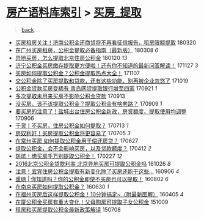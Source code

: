 [房产语料库索引](../../README.md)  > [买房_提取](买房_提取.md)
====
> [back](../README.md)

- [买房租房关注！济南公积金还商贷将不再看征信报告，租房限额提取](http://jkwz.applinzi.com/ittc/7082535890629166090.html#%E4%B9%B0%E6%88%BF%E7%A7%9F%E6%88%BF%E5%85%B3%E6%B3%A8%EF%BC%81%E6%B5%8E%E5%8D%97%E5%85%AC%E7%A7%AF%E9%87%91%E8%BF%98%E5%95%86%E8%B4%B7%E5%B0%86%E4%B8%8D%E5%86%8D%E7%9C%8B%E5%BE%81%E4%BF%A1%E6%8A%A5%E5%91%8A%EF%BC%8C%E7%A7%9F%E6%88%BF%E9%99%90%E9%A2%9D%E6%8F%90%E5%8F%96) 180320  
- [在广州买房租房，公积金提取必备指南（最新版）](http://jkwz.applinzi.com/ittc/7078158538440705035.html#%E5%9C%A8%E5%B9%BF%E5%B7%9E%E4%B9%B0%E6%88%BF%E7%A7%9F%E6%88%BF%EF%BC%8C%E5%85%AC%E7%A7%AF%E9%87%91%E6%8F%90%E5%8F%96%E5%BF%85%E5%A4%87%E6%8C%87%E5%8D%97%EF%BC%88%E6%9C%80%E6%96%B0%E7%89%88%EF%BC%89) 180308 *6* 
- [异地买房，怎么提取北京住房公积金](http://jkwz.applinzi.com/ittc/7060752153755255815.html#%E5%BC%82%E5%9C%B0%E4%B9%B0%E6%88%BF%EF%BC%8C%E6%80%8E%E4%B9%88%E6%8F%90%E5%8F%96%E5%8C%97%E4%BA%AC%E4%BD%8F%E6%88%BF%E5%85%AC%E7%A7%AF%E9%87%91) 180120 *13* 
- [济宁公积金买房缴存提取更方便啦！还有你不知道的最新问答解读！](http://jkwz.applinzi.com/ittc/7040569647361950737.html#%E6%B5%8E%E5%AE%81%E5%85%AC%E7%A7%AF%E9%87%91%E4%B9%B0%E6%88%BF%E7%BC%B4%E5%AD%98%E6%8F%90%E5%8F%96%E6%9B%B4%E6%96%B9%E4%BE%BF%E5%95%A6%EF%BC%81%E8%BF%98%E6%9C%89%E4%BD%A0%E4%B8%8D%E7%9F%A5%E9%81%93%E7%9A%84%E6%9C%80%E6%96%B0%E9%97%AE%E7%AD%94%E8%A7%A3%E8%AF%BB%EF%BC%81) 171127 *3* 
- [买房如何提取公积金？公积金提取热点大全！](http://jkwz.applinzi.com/ittc/7033105747125208081.html#%E4%B9%B0%E6%88%BF%E5%A6%82%E4%BD%95%E6%8F%90%E5%8F%96%E5%85%AC%E7%A7%AF%E9%87%91%EF%BC%9F%E5%85%AC%E7%A7%AF%E9%87%91%E6%8F%90%E5%8F%96%E7%83%AD%E7%82%B9%E5%A4%A7%E5%85%A8%EF%BC%81) 171107  
- [交公积金除了买房提取和贷款，还有这些功能，别再被企业忽悠了](http://jkwz.applinzi.com/ittc/7026283195916616720.html#%E4%BA%A4%E5%85%AC%E7%A7%AF%E9%87%91%E9%99%A4%E4%BA%86%E4%B9%B0%E6%88%BF%E6%8F%90%E5%8F%96%E5%92%8C%E8%B4%B7%E6%AC%BE%EF%BC%8C%E8%BF%98%E6%9C%89%E8%BF%99%E4%BA%9B%E5%8A%9F%E8%83%BD%EF%BC%8C%E5%88%AB%E5%86%8D%E8%A2%AB%E4%BC%81%E4%B8%9A%E5%BF%BD%E6%82%A0%E4%BA%86) 171019  
- [公积金贷款买房变稀有 青岛网贷提取银行增至四家](http://jkwz.applinzi.com/ittc/7015542790375867409.html#%E5%85%AC%E7%A7%AF%E9%87%91%E8%B4%B7%E6%AC%BE%E4%B9%B0%E6%88%BF%E5%8F%98%E7%A8%80%E6%9C%89+%E9%9D%92%E5%B2%9B%E7%BD%91%E8%B4%B7%E6%8F%90%E5%8F%96%E9%93%B6%E8%A1%8C%E5%A2%9E%E8%87%B3%E5%9B%9B%E5%AE%B6) 170921 *1* 
- [多次提取未用来买房不影响公积金贷款](http://jkwz.applinzi.com/ittc/7012693783190438928.html#%E5%A4%9A%E6%AC%A1%E6%8F%90%E5%8F%96%E6%9C%AA%E7%94%A8%E6%9D%A5%E4%B9%B0%E6%88%BF%E4%B8%8D%E5%BD%B1%E5%93%8D%E5%85%AC%E7%A7%AF%E9%87%91%E8%B4%B7%E6%AC%BE) 170913  
- [没买房，该不该提取公积金？提取公积金有啥套路？](http://jkwz.applinzi.com/ittc/7011385114045711376.html#%E6%B2%A1%E4%B9%B0%E6%88%BF%EF%BC%8C%E8%AF%A5%E4%B8%8D%E8%AF%A5%E6%8F%90%E5%8F%96%E5%85%AC%E7%A7%AF%E9%87%91%EF%BC%9F%E6%8F%90%E5%8F%96%E5%85%AC%E7%A7%AF%E9%87%91%E6%9C%89%E5%95%A5%E5%A5%97%E8%B7%AF%EF%BC%9F) 170909 *1* 
- [要买房的注意了！盐城出台住房公积金新政，房贷额度、提取使用均调整](http://jkwz.applinzi.com/ittc/7010275632708322321.html#%E8%A6%81%E4%B9%B0%E6%88%BF%E7%9A%84%E6%B3%A8%E6%84%8F%E4%BA%86%EF%BC%81%E7%9B%90%E5%9F%8E%E5%87%BA%E5%8F%B0%E4%BD%8F%E6%88%BF%E5%85%AC%E7%A7%AF%E9%87%91%E6%96%B0%E6%94%BF%EF%BC%8C%E6%88%BF%E8%B4%B7%E9%A2%9D%E5%BA%A6%E3%80%81%E6%8F%90%E5%8F%96%E4%BD%BF%E7%94%A8%E5%9D%87%E8%B0%83%E6%95%B4) 170906  
- [干货丨不买房，住房公积金如何提取？](http://jkwz.applinzi.com/ittc/6989794957844808721.html#%E5%B9%B2%E8%B4%A7%E4%B8%A8%E4%B8%8D%E4%B9%B0%E6%88%BF%EF%BC%8C%E4%BD%8F%E6%88%BF%E5%85%AC%E7%A7%AF%E9%87%91%E5%A6%82%E4%BD%95%E6%8F%90%E5%8F%96%EF%BC%9F) 170713 *1* 
- [房奴利好！买房提取公积金将更容易了](http://jkwz.applinzi.com/ittc/6986767714105164817.html#%E6%88%BF%E5%A5%B4%E5%88%A9%E5%A5%BD%EF%BC%81%E4%B9%B0%E6%88%BF%E6%8F%90%E5%8F%96%E5%85%AC%E7%A7%AF%E9%87%91%E5%B0%86%E6%9B%B4%E5%AE%B9%E6%98%93%E4%BA%86) 170705 *3* 
- [在常州买房 如何提取公积金用于偿还房贷？](http://jkwz.applinzi.com/ittc/6983876049593959429.html#%E5%9C%A8%E5%B8%B8%E5%B7%9E%E4%B9%B0%E6%88%BF+%E5%A6%82%E4%BD%95%E6%8F%90%E5%8F%96%E5%85%AC%E7%A7%AF%E9%87%91%E7%94%A8%E4%BA%8E%E5%81%BF%E8%BF%98%E6%88%BF%E8%B4%B7%EF%BC%9F) 170627  
- [提取公积金，会不会影响买房，以及贷款额度？](http://jkwz.applinzi.com/ittc/6955731948206031877.html#%E6%8F%90%E5%8F%96%E5%85%AC%E7%A7%AF%E9%87%91%EF%BC%8C%E4%BC%9A%E4%B8%8D%E4%BC%9A%E5%BD%B1%E5%93%8D%E4%B9%B0%E6%88%BF%EF%BC%8C%E4%BB%A5%E5%8F%8A%E8%B4%B7%E6%AC%BE%E9%A2%9D%E5%BA%A6%EF%BC%9F) 170412 *2* 
- [防坑！想买房千万别提取公积金！](http://jkwz.applinzi.com/ittc/6939272439644292100.html#%E9%98%B2%E5%9D%91%EF%BC%81%E6%83%B3%E4%B9%B0%E6%88%BF%E5%8D%83%E4%B8%87%E5%88%AB%E6%8F%90%E5%8F%96%E5%85%AC%E7%A7%AF%E9%87%91%EF%BC%81) 170227 *12* 
- [2016北京公积金贷款利率 北京异地买房可提取公积金吗](http://jkwz.applinzi.com/ittc/6893337859833988101.html#2016%E5%8C%97%E4%BA%AC%E5%85%AC%E7%A7%AF%E9%87%91%E8%B4%B7%E6%AC%BE%E5%88%A9%E7%8E%87+%E5%8C%97%E4%BA%AC%E5%BC%82%E5%9C%B0%E4%B9%B0%E6%88%BF%E5%8F%AF%E6%8F%90%E5%8F%96%E5%85%AC%E7%A7%AF%E9%87%91%E5%90%97) 161026 *8* 
- [注意！宜宾住房公积金提取有新变化除了买房还能干这些...](http://jkwz.applinzi.com/ittc/6874550170225738756.html#%E6%B3%A8%E6%84%8F%EF%BC%81%E5%AE%9C%E5%AE%BE%E4%BD%8F%E6%88%BF%E5%85%AC%E7%A7%AF%E9%87%91%E6%8F%90%E5%8F%96%E6%9C%89%E6%96%B0%E5%8F%98%E5%8C%96%E9%99%A4%E4%BA%86%E4%B9%B0%E6%88%BF%E8%BF%98%E8%83%BD%E5%B9%B2%E8%BF%99%E4%BA%9B...) 160906 *4* 
- [重磅 | 你知道吗？你的公积金即使不买房也可以提取！](http://jkwz.applinzi.com/ittc/6861784522336764932.html#%E9%87%8D%E7%A3%85+%7C+%E4%BD%A0%E7%9F%A5%E9%81%93%E5%90%97%EF%BC%9F%E4%BD%A0%E7%9A%84%E5%85%AC%E7%A7%AF%E9%87%91%E5%8D%B3%E4%BD%BF%E4%B8%8D%E4%B9%B0%E6%88%BF%E4%B9%9F%E5%8F%AF%E4%BB%A5%E6%8F%90%E5%8F%96%EF%BC%81) 160802 *6* 
- [在南京买房如何提取公积金？](http://jkwz.applinzi.com/ittc/6849516414297441285.html#%E5%9C%A8%E5%8D%97%E4%BA%AC%E4%B9%B0%E6%88%BF%E5%A6%82%E4%BD%95%E6%8F%90%E5%8F%96%E5%85%AC%E7%A7%AF%E9%87%91%EF%BC%9F) 160630 *1* 
- [在福州买房后这样提取公积金！10分钟搞定~（附最新图解）](http://jkwz.applinzi.com/ittc/6817537114346357765.html#%E5%9C%A8%E7%A6%8F%E5%B7%9E%E4%B9%B0%E6%88%BF%E5%90%8E%E8%BF%99%E6%A0%B7%E6%8F%90%E5%8F%96%E5%85%AC%E7%A7%AF%E9%87%91%EF%BC%8110%E5%88%86%E9%92%9F%E6%90%9E%E5%AE%9A%7E%EF%BC%88%E9%99%84%E6%9C%80%E6%96%B0%E5%9B%BE%E8%A7%A3%EF%BC%89) 160405 *4* 
- [在厦公积金买房有重大变化！父母购房可提取子女公积金](http://jkwz.applinzi.com/ittc/6751192980603241476.html#%E5%9C%A8%E5%8E%A6%E5%85%AC%E7%A7%AF%E9%87%91%E4%B9%B0%E6%88%BF%E6%9C%89%E9%87%8D%E5%A4%A7%E5%8F%98%E5%8C%96%EF%BC%81%E7%88%B6%E6%AF%8D%E8%B4%AD%E6%88%BF%E5%8F%AF%E6%8F%90%E5%8F%96%E5%AD%90%E5%A5%B3%E5%85%AC%E7%A7%AF%E9%87%91) 151009  
- [租房和买房提取公积金最新政策解读](http://jkwz.applinzi.com/ittc/547650611431938709.html#%E7%A7%9F%E6%88%BF%E5%92%8C%E4%B9%B0%E6%88%BF%E6%8F%90%E5%8F%96%E5%85%AC%E7%A7%AF%E9%87%91%E6%9C%80%E6%96%B0%E6%94%BF%E7%AD%96%E8%A7%A3%E8%AF%BB) 150708  
